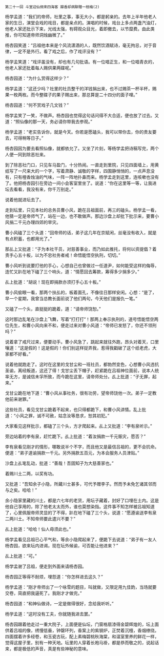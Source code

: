     第二十一回 斗室迎仙频来四海客 瓣香却病聊赠一枝梅(2) 

   杨学孟道：“我们的帝师，社里之事，事无大小，都是躬亲的。去年上半年他老人家的生日，演堂会戏的戏目，都是亲点的。演唱的时候，戏台上多点两盏汽油灯，他老人家还批示下来，光线太强，有碍观众目光，着即撤去，以节糜费。由此类推，你可知道帝师洞烛幽微了。”

   杨杏园笑道：“吕祖他本来是个风流潇酒的人，既然饮酒赋诗，毫无拘忌，对于音律，一定不是外行。看了戏之后，作了戏评没有？”

   杨学孟笑道：“戏评虽没有，却也有几句批语。有一位唱正生，和一位唱青衣的，他老人家还批着每人赐供果两碟呢。”

   杨杏园道：“为什么赏得这样少？”

   杨学孟道：“这还少吗？社里的社员整干的洋钱捐出来，也不过赐茶一杯半杯，赐果一枚两枚。而今整碟子的果子赐出来，那总算是二十四分的面子哩。”

   杨杏园道：“何不赏戏子几文钱？”

   杨学孟笑了一笑，不做声。杨杏园也觉得这句话问得不大合适，便也放了过去。又道：“照仙像的那一天，务必请你带我去参观。”

   杨学孟道：“老实告诉你，就是今天。你若是愿磕头，我可以带你去，你的贵友要去，可得稍等日子。”

   杨杏园因为要去看照仙像，就都依允了。又坐了片刻，等杨学孟把诗稿写完，两个人便一同到除恶社来。

   到了除恶社门口，只见车马盈门，十分热闹。一直走到里院，只见四面墙上，用黄纸写了一尺来大的一个字，写着肃静、诚敬的字样，四围静悄悄的，一点声息没有，只有檀香烛油的气味，一阵一阵地扑鼻而来。杨学孟走到这里，连咳嗽也没有了。他把杨杏园引在旁边一间小会客室里坐了。说道：“你在这里等一等，让我进坛去看看，我没有来，你千万别走。”

   说着他就进坛去了。

   走到坛里，只见本社的总务员曹小风，跪在吕祖面前，再三的磕头。杨学孟一看，他猜一定是帝师气了，站在一边，也不敢做声。那边沙盘上却批下批示来，要曹小风捐二千元办理四郊的旱灾。

   曹小风磕了三个头道：“回帝师的话，弟子这几年在京赋闲，丝毫没有收入，就是有点积蓄，也都用光了。”

   那乩上又批道：“子为本社干员，对慈善事业，而乃如此推托，将何以资提倡？着责手心五十板，以为不忠社务者戒！命悟能悟空执刑，切切。”

   曹小风听到说要打他的手心，心想自己也曾做过一任道尹，如何能受这样的侮辱，连忙又趴在地下磕了三个响头，道：“情愿回去筹款，筹得多少捐多少。”

   乩上批道：“胡说！现在即捐款亦须打手心五十板。”

   曹小风偷眼一看，那两个扶乩的，板着面孔，不像往日那样安闲。心想：“是了，早一个星期，我曾当总教长面前说了他们两句，今天他们是报仇一笔。”

   又磕了一个头，直挺挺的跪着，道：“请帝师饶恕。”

   这时那边乱笔在沙盘上飞舞，写着“打打打”！那两上奉示执刑的，道号悟能悟空两位先生，和曹小风向来不和，便走过来对曹小风道：“帝师已发怒了，你还不领刑吗？”

   说着拿了戒尺过来，便要动手。曹小风急了，跳起来就往外跑，昂头对着天，口里嚷道：“这是假的！这是假的！你们别这样捉弄我，惹得我戳破了这个纸老虎，大家都不好看。”

   说着他就跑走了。这时在这里的戈甘尘和一班社员，都勃然变色，心想曹小风违抗圣谕，离经叛道，这还了得！戈甘尘丢下帽子，赶紧跪在吕祖神位面前，说本人统率无方，是诚信未孚所致，而今跪在这里，请帝师处分。乩上批道：“子无罪，起来。”

   戈甘尘跪在地下道：“曹小风从事社务，很有功劳，望帝师饶他一次。弟子一定教他前来谢罪。”

   这些社员，看见戈甘尘跪着不起来，也只得都跪下，和曹小风讲情。乱上批道：“小风之罪，诚不可赦，姑念汝等恳求，恕其初犯。”

   大家看见这样批示，都磕了三个头，方才爬起来。乩上又批道：“李有泉听示。”

   旁边站着的李有泉，赶忙跪下。乩上批道：“着汝捐款一千元赈灾，愿否？”

   李有泉看见刚才的情形，哪敢说半个不字，而且他又是最信吕祖的，更不会抗命。便道：“弟子道谕捐款一千元。另外捐款五百元，为本会服务人员津贴。”

   沙盘上乩笔乱动，批道：“善哉！吾固知子为大慈善家也。”

   着赐川土二两，以奖有功。

   又批道：“吾知余子小隐，所藏川士甚多，可代予赠李子。然而予未免乞诸其邻而与之矣。哈哈！”

   余小隐家里藏的川土，都是六七年的老货，用坛子藏着，封好了口埋在土内。这是他自己享用的，除了他老太太而外，谁也莫想染指。这件事不知怎样被吕祖知道了，心里佩服帝师灵显的了不得，趴在地下磕了三个头，说道：“愿遵谕送李有泉二两川土。不知帝师要此遣兴不要？”

   乩上批道：“哈哈！仙人毋须此也。”

   杨学孟看见吕祖已心平气和，等余小隐爬起来了，便跪下去说道：“弟子有一友人杨杏园，欲来坛内进谒，现在坛外候谕，可否能让他进来？”

   乩上批道：“可。”

   杨学孟谢了吕祖，便走到外面来请杨杏园。

   杨杏园正等得不耐烦，埋怨道：“你怎样进去这久？”

   杨学孟道：“刚才帝师出了一个咏雪的题目，叫就做，又限定用九佳韵，当场就要交卷，简直把我逼死了。我刚才才做完。”

   杨杏园道：“和神仙做诗，一定是做得很好，念给我听听。”

   杨学孟道：“这时没有工夫，你就随我进去罢。”

   杨杏园跟着他走过一重大院子，上面便是仙坛，门窗格扇漆得金碧辉煌的，坛上面供着吕祖的像，绣慢低垂，钟罄环列，香案上的紫钢炉，正焚着沉檀，香烟缭绕。四面摆着许多经卷，和玉瓷古玩，配上素梅碧桃秋海棠，和温室里养的鲜花一样，觉得这屋子里，别有一种天地。坛里的人穿着长袍马褂，都是恭而敬之的，说起话来，都是极低的声音，真是有些神秘的意味。

